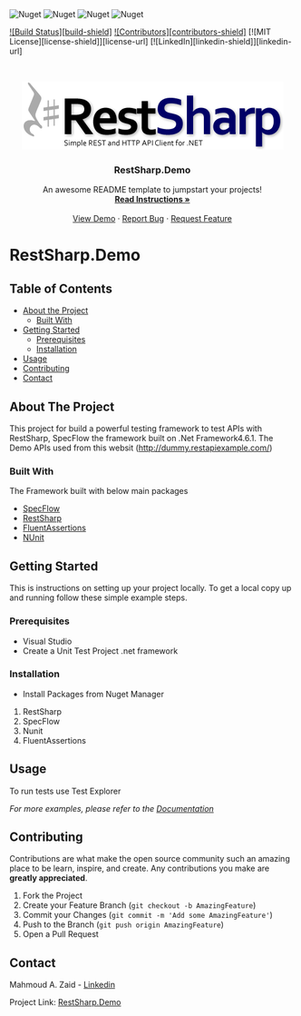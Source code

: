 <!-- PROJECT SHIELDS -->
<img alt="Nuget" src="https://img.shields.io/nuget/dt/SpecFlow.svg?label=SpecFlow&logo=SpecFlow">
<img alt="Nuget" src="https://img.shields.io/nuget/dt/RestSharp.svg?label=RestSharp&logo=RestSharp">
<img alt="Nuget" src="https://img.shields.io/nuget/dt/FluentAssertions.svg?label=FluentAssertions&logo=FluentAssertions">
<img alt="Nuget" src="https://img.shields.io/nuget/dt/NUnit.svg?label=NUnit&logo=NUnit">

[![Build Status][build-shield]]()
[![Contributors][contributors-shield]]()
[![MIT License][license-shield]][license-url]
[![LinkedIn][linkedin-shield]][linkedin-url]


<!-- PROJECT LOGO -->
<br />
<p align="center">
  <a href="https://github.com/mahmoudazaid/RestSharp.Demo">
    <img src="RestSharp_logo.png" alt="Logo">
  </a>

  <h3 align="center">RestSharp.Demo</h3>

  <p align="center">
    An awesome README template to jumpstart your projects!
    <br />
    <a href="#about-the-project"><strong>Read Instructions »</strong></a>
    <br />
    <br />
    <a href="https://github.com/mahmoudazaid/RestSharp.Demo">View Demo</a>
    ·
    <a href="https://github.com/mahmoudazaid/RestSharp.Demo/issues">Report Bug</a>
    ·
    <a href="https://github.com/mahmoudazaid/RestSharp.Demo/issues">Request Feature</a>
  </p>
</p>


# RestSharp.Demo

<!-- TABLE OF CONTENTS -->
## Table of Contents

* [About the Project](#about-the-project)
  * [Built With](#built-with)
* [Getting Started](#getting-started)
  * [Prerequisites](#prerequisites)
  * [Installation](#installation)
* [Usage](#usage)
* [Contributing](#contributing)
* [Contact](#contact)

<!-- ABOUT THE PROJECT -->

## About The Project

This project for build a powerful testing framework to test APIs with RestSharp, SpecFlow the framework built on .Net Framework4.6.1.
The Demo APIs used from this websit (http://dummy.restapiexample.com/)

### Built With
The Framework built with below main packages
* [SpecFlow](https://specflow.org/)
* [RestSharp](http://restsharp.org)
* [FluentAssertions](https://fluentAssertions.com)
* [NUnit](https://nunit.org)

<!-- GETTING STARTED -->
## Getting Started

This is instructions on setting up your project locally.
To get a local copy up and running follow these simple example steps.

### Prerequisites

* Visual Studio
* Create a Unit Test Project .net framework

### Installation
* Install Packages from Nuget Manager
1. RestSharp
2. SpecFlow
3. Nunit
4. FluentAssertions

<!-- USAGE EXAMPLES -->
## Usage

To run tests use Test Explorer


_For more examples, please refer to the [Documentation](https://example.com)_


<!-- CONTRIBUTING -->
## Contributing

Contributions are what make the open source community such an amazing place to be learn, inspire, and create. Any contributions you make are **greatly appreciated**.

1. Fork the Project
2. Create your Feature Branch (`git checkout -b AmazingFeature`)
3. Commit your Changes (`git commit -m 'Add some AmazingFeature'`)
4. Push to the Branch (`git push origin AmazingFeature`)
5. Open a Pull Request

<!-- CONTACT -->
## Contact

Mahmoud A. Zaid - [Linkedin](https://www.linkedin.com/in/mahmoudazaid/)

Project Link: [RestSharp.Demo](https://github.com/mahmoudazaid/RestSharp.Demo)


